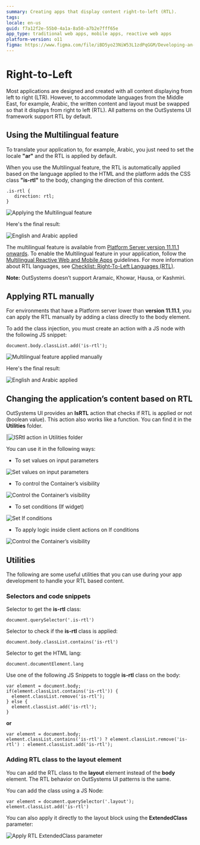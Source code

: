 ```yaml
---
summary: Creating apps that display content right-to-left (RTL).
tags: 
locale: en-us
guid: f7a12f2e-55b0-4a1a-8a50-a7b2e7fff65e
app_type: traditional web apps, mobile apps, reactive web apps
platform-version: o11
figma: https://www.figma.com/file/iBD5yo23NiW53L1zdPqGGM/Developing-an-Application?type=design&node-id=1043%3A13342&mode=design&t=VUTD7oZE9xvPWlG0-1
---
```


# Right-to-Left

Most applications are designed and created with all content displaying from left to right (LTR). However, to accommodate languages from the Middle East, for example, Arabic, the written content and layout must be swapped so that it displays from right to left (RTL). All patterns on the OutSystems UI framework support RTL by default. 

## Using the Multilingual feature

To translate your application to, for example, Arabic, you just need to set the locale **"ar"** and the RTL is applied by default. 

When you use the Multilingual feature, the RTL is automatically applied based on the language applied to the HTML and the platform adds the CSS class **"is-rtl"** to the body, changing the direction of this content.

```
.is-rtl {
   direction: rtl;
}
```

![Applying the Multilingual feature](images/rtl-multilingual.png)

Here's the final result:

![English and Arabic applied](images/rtl-arabic-english-applied-4.png)

The multilingual feature is available from [Platform Server version 11.11.1 onwards](https://success.outsystems.com/Support/Release_Notes/11/Platform_Server). To enable the Multilingual feature in your application, follow the [Multilingual Reactive Web and Mobile Apps](../multilingual-tp/intro.md) guidelines. For more information about RTL languages, see [Checklist: Right-To-Left Languages (RTL)](https://lingohub.com/academy/best-practices/rtl-language-list).

**Note:** OutSystems doesn’t support Aramaic, Khowar, Hausa, or Kashmiri.

## Applying RTL manually

<div class="warning" markdown="1">

For environments that have a Platform server lower than **version 11.11.1**, you can apply the RTL manually by adding a class directly to the body element. 

</div>

To add the class injection, you must create an action with a JS node with the following JS snippet:

```
document.body.classList.add('is-rtl');
```

![Multilingual feature applied manually](images/rtl-applyrtl-ss.png)

Here's the final result:

![English and Arabic applied](images/rtl-arabic-english-applied-4.png)

## Changing the application’s content based on RTL

OutSystems UI provides an **IsRTL** action that checks if RTL is applied or not (boolean value). This action also works like a function. You can find it in the **Utilities** folder. 

|![ISRtl action in Utilities folder](images/rtl-isrtl-ss.png)

You can use it in the following ways:

* To set values on input parameters

![Set values on input parameters](images/rtl-advancedformat-ss.png)

* To control the Container’s visibility

![Control the Container’s visibility](images/rtl-container-ss.png)

* To set conditions (If widget)

![Set If conditions](images/rtl-condition-ss.png)

* To apply logic inside client actions on If conditions

![Control the Container’s visibility](images/rtl-logic-ss.png)

## Utilities

The following are some useful utilities that you can use during your app development to handle your RTL based content.

### Selectors and code snippets

Selector to get the **is-rtl** class:
```
document.querySelector('.is-rtl')
```

Selector to check if the **is-rtl** class is applied:
```
document.body.classList.contains('is-rtl')
```

Selector to get the HTML lang:
```
document.documentElement.lang
```

Use one of the following JS Snippets to toggle **is-rtl** class on the body:

```
var element = document.body;
if(element.classList.contains('is-rtl')) {
  element.classList.remove('is-rtl');
} else {
  element.classList.add('is-rtl');
}
```

**or**

```
var element = document.body;
element.classList.contains('is-rtl') ? element.classList.remove('is-rtl') : element.classList.add('is-rtl');
```

### Adding RTL class to the layout element

You can add the RTL class to the **layout** element instead of the **body** element. The RTL behavior on OutSystems UI patterns is the same.

You can add the class using a JS Node:

```
var element = document.querySelector('.layout');
element.classList.add('is-rtl')
```

You can also apply it directly to the layout block using the **ExtendedClass** parameter:

![Apply RTL ExtendedClass parameter](images/rtl-extendedclass-ss.png)
